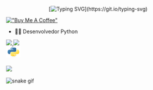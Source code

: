 
<div align="center" >
 
 
 
[![Typing SVG](https://readme-typing-svg.herokuapp.com?font=star+jedirs&size=35&pause=1000&color=FFFF00C&vCenter=true&width=600&height=70&lines=Hello+I'm+Victor+D'Amico;a+Developer+Python;)](https://git.io/typing-svg)
 
 </div>



[!["Buy Me A Coffee"](https://www.buymeacoffee.com/assets/img/custom_images/orange_img.png)](https://www.buymeacoffee.com/victordamicoo)

- 👨‍💻 Desenvolvedor Python 

<div>
  <a href="https://github.com/victordamico">
  <img height="151em" src="https://github-readme-stats.vercel.app/api?username=victordamico&show_icons=true&theme=tokyonight&include_all_commits=true&count_private=true"/>
  <img height="150em" src="https://github-readme-stats.vercel.app/api/top-langs/?username=victordamico&layout=compact&langs_count=16&theme=tokyonight"/>
</div>
  
  <div>
  
  <img align="center" alt="Victor-Python" height="30" width="40" src="https://raw.githubusercontent.com/devicons/devicon/master/icons/python/python-original.svg">
  
</div>
  
###
 
  <div> 
  <a href="https://www.linkedin.com/in/victor-d-amico-6a1681226/" target="_blank"><img src="https://img.shields.io/badge/-LinkedIn-%230077B5?style=for-the-badge&logo=linkedin&logoColor=white" target="_blank"></a> 
 
 
 ![snake gif](https://github.com/victordamic/victordamico/blob/output/github-contribution-grid-snake.svg)
 
</div>
